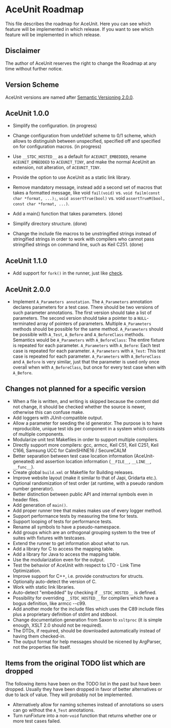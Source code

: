 # AceUnit Roadmap

This file describes the roadmap for AceUnit.
Here you can see which feature will be implemented in which release.
If you want to see which feature will be implemented in which release.


## Disclaimer

The author of AceUnit reserves the right to change the Roadmap at any time without further notice.


## Version Scheme

AceUnit versions are named after [Semantic Versioning 2.0.0](http://semver.org/).


## AceUnit 1.0.0

- Simplify the configuration. (in progress)
- Change configuration from undef/def scheme to 0/1 scheme, which allows to distinguish between unspecified, specified off and specified on for configuration macros. (in progress)

- Use `__STDC_HOSTED__` as a default for `ACEUNIT_EMBEDDED`, rename `ACEUNIT_EMBEDDED` to `ACEUNIT_TINY`, and make the normal AceUnit an extension, not alteration, of `ACEUNIT_TINY`.
- Provide the option to use AceUnit as a static link library.
- Remove mandatory message, instead add a second set of macros that takes a formatted message, like void `fail(void)` vs. `void failm(const char *format, ...);`, `void assertTrue(bool)` vs. void `assertTrueM(bool, const char *format, ...)`.

- Add a main() function that takes parameters. (done)
- Simplify directory structure. (done)
- Change the include file macros to be unstringified strings instead of stringified strings in order to work with compilers who cannot pass stringified strings on command line, such as Keil C251. (done)


## AceUnit 1.1.0

- Add support for `fork()` in the runner, just like [check](http://check.sourceforge.net/).


## AceUnit 2.0.0

- Implement `A_Parameters annotation`.
  The `A_Parameters` annotation declares parameters for a test case.
  There should be two versions of such parameter annotations.
  The first version should take a list of parameters.
  The second version should take a pointer to a `NULL`-terminated array of pointers of parameters.
  Multiple `A_Parameters` methods should be possible for the same method.
  `A_Parameters` should be possible with `A_Test`, `A_Before` and `A_BeforeClass` methods.
  Semantics would be
  `A_Parameters` with `A_BeforeClass`: The entire fixture is repeated for each parameter.
  `A_Parameters` with `A_Before`: Each test case is repeated for each parameter.
  `A_Parameters` with `A_Test`: This test case is repeated for each parameter.
  `A_Parameters` with `A_BeforeClass` and `A_Before` is very similar, just that the parameter is used only once overall when with `A_BeforeClass`, but once for every test case when with `A_Before`.


## Changes not planned for a specific version

- When a file is written, and writing is skipped because the content did not change, it should be checked whether the source is newer, otherwise this can confuse make.
- Add loggers with JUnit-compatible output.
- Allow a parameter for seeding the id generator.
  The purpose is to have reproducible, unique test ids per component in a system which consists of multiple components.
- Modularize unit test Makefiles in order to support multiple compilers.
- Directly support more compilers: gcc, armcc, Keil C51, Keil C251, Keil C166, Samsung UCC for CalmSHINE16 / SecureCALM
- Better separation between test case location information (AceUnit-geneated) and assertion location information (`__FILE__`, `__LINE__`, `__func__`).
- Create global `build.xml` or Makefile for Building releases.
- Improve website layout (make it similar to that of Japi, Gridarta etc.).
- Optional randomization of test order (at runtime, with a pseudo random number generator).
- Better distinction between public API and internal symbols even in header files.
- Add generation of `main()`.
- Add proper runner tree that makes makes use of every logger method.
- Support performance tests by measuring the time for tests.
- Support looping of tests for performance tests.
- Rename all symbols to have a pseudo-namespace.
- Add groups which are an orthogonal grouping system to the tree of suites with fixtures with testcases.
- Extend the runner to get information about what to run.
- Add a library for C to access the mapping table.
- Add a library for Java to access the mapping table.
- Use the modularization even for the output.
- Test the behavior of AceUnit with respect to LTO - Link Time Optimization.
- Improve support for C++, i.e. provide constructors for structs.
- Optionally auto-detect the version of C.
- Work with static link libraries.
- Auto-detect "embedded" by checking if `__STDC_HOSTED__` is defined.
- Possibility for overriding `__STDC_HOSTED__` for compilers which have a bogus definition, like armcc --c99.
- Add another mode for the include files which uses the C89 include files plus a proprietary definition of stdint and stdbool.
- Change documentation generation from Saxon to `xsltproc` (it is simple enough, XSLT 2.0 should not be required).
- The DTDs, if required, should be downloaded automatically instead of having them checked-in.
- The output format for help messages should be nicened by ArgParser, not the properties file itself.


## Items from the original TODO list which are dropped

The following items have been on the TODO list in the past but have been dropped.
Usually they have been dropped in favor of better alternatives or due to lack of value.
They will probably not be implemented.

- Alternatively allow for naming schemes instead of annotations so users can go without the `A_Test` annotations.
- Turn runFixture into a non-`void` function that returns whether one or more test cases failed.
